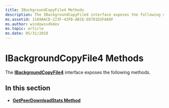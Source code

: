 ```yaml
---
title: IBackgroundCopyFile4 Methods
description: The IBackgroundCopyFile4 interface exposes the following methods.
ms.assetid: 11A9AACD-223F-43FB-AB1E-ED781D2FA60F
ms.author: windowssdkdev
ms.topic: article
ms.date: 05/31/2018
---
```


# IBackgroundCopyFile4 Methods

The [**IBackgroundCopyFile4**](/windows/desktop/api/Bits4_0/nn-bits4_0-ibackgroundcopyfile4) interface exposes the following methods.

## In this section

-   [**GetPeerDownloadStats Method**](/windows/desktop/api/Bits4_0/nf-bits4_0-ibackgroundcopyfile4-getpeerdownloadstats)

 

 




